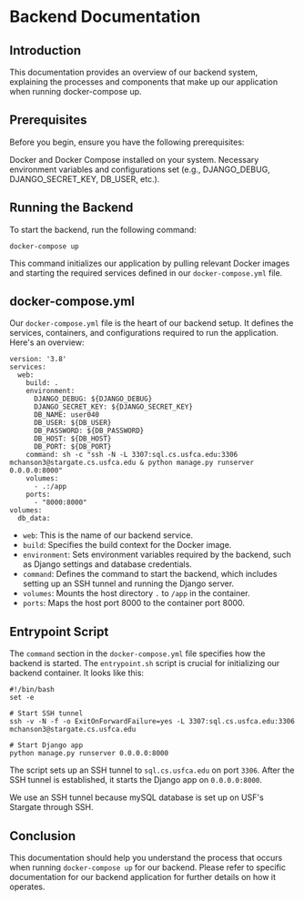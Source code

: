 # Backend Documentation
## Introduction
This documentation provides an overview of our backend system, explaining the processes and components that make up our application when running docker-compose up.

## Prerequisites
Before you begin, ensure you have the following prerequisites:

Docker and Docker Compose installed on your system.
Necessary environment variables and configurations set (e.g., DJANGO_DEBUG, DJANGO_SECRET_KEY, DB_USER, etc.).

## Running the Backend
To start the backend, run the following command:

`docker-compose up`

This command initializes our application by pulling relevant Docker images and starting the required services defined in our `docker-compose.yml` file.

## docker-compose.yml
Our `docker-compose.yml` file is the heart of our backend setup. It defines the services, containers, and configurations required to run the application. Here's an overview:


```
version: '3.8'
services:
  web:
    build: .
    environment:
      DJANGO_DEBUG: ${DJANGO_DEBUG}
      DJANGO_SECRET_KEY: ${DJANGO_SECRET_KEY}
      DB_NAME: user040
      DB_USER: ${DB_USER}
      DB_PASSWORD: ${DB_PASSWORD}
      DB_HOST: ${DB_HOST}
      DB_PORT: ${DB_PORT}
    command: sh -c "ssh -N -L 3307:sql.cs.usfca.edu:3306 mchanson3@stargate.cs.usfca.edu & python manage.py runserver 0.0.0.0:8000"
    volumes:
      - .:/app
    ports:
      - "8000:8000"
volumes:
  db_data:
``` 

* `web`: This is the name of our backend service.
* `build`: Specifies the build context for the Docker image.
* `environment`: Sets environment variables required by the backend, such as Django settings and database credentials.
* `command`: Defines the command to start the backend, which includes setting up an SSH tunnel and running the Django server.
* `volumes`: Mounts the host directory `.` to `/app` in the container.
* `ports`: Maps the host port 8000 to the container port 8000.

## Entrypoint Script
The `command` section in the `docker-compose.yml` file specifies how the backend is started. The `entrypoint.sh` script is crucial for initializing our backend container. It looks like this:

```
#!/bin/bash
set -e

# Start SSH tunnel
ssh -v -N -f -o ExitOnForwardFailure=yes -L 3307:sql.cs.usfca.edu:3306 mchanson3@stargate.cs.usfca.edu

# Start Django app
python manage.py runserver 0.0.0.0:8000
```

The script sets up an SSH tunnel to `sql.cs.usfca.edu` on port `3306`.
After the SSH tunnel is established, it starts the Django app on `0.0.0.0:8000`.

We use an SSH tunnel because mySQL database is set up on USF's Stargate through SSH.

## Conclusion
This documentation should help you understand the process that occurs when running `docker-compose up` for our backend. Please refer to specific documentation for our backend application for further details on how it operates.